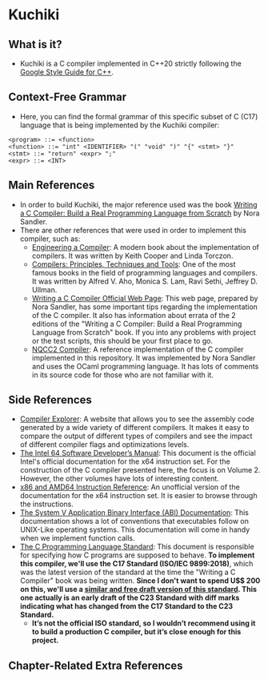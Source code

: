 # Kuchiki

## What is it?
* Kuchiki is a C compiler implemented in C++20 strictly following the [Google Style Guide for C++](https://google.github.io/styleguide/cppguide.html).


## Context-Free Grammar
* Here, you can find the formal grammar of this specific subset of C (C17) language that is being implemented by the Kuchiki compiler:
```
<program> ::= <function>
<function> ::= "int" <IDENTIFIER> "(" "void" ")" "{" <stmt> "}"
<stmt> ::= "return" <expr> ";"
<expr> ::= <INT>
```


## Main References
* In order to build Kuchiki, the major reference used was the book [Writing a C Compiler: Build a Real Programming Language from Scratch](https://www.amazon.com/Writing-Compiler-Programming-Language-Scratch/dp/1718500424) by Nora Sandler. 
* There are other references that were used in order to implement this compiler, such as:
  * [Engineering a Compiler](https://www.amazon.com/Engineering-Compiler-Keith-Cooper/dp/012088478X): A modern book about the implementation of compilers. It was written by Keith Cooper and Linda Torczon.
  * [Compilers: Principles, Techniques and Tools](https://www.amazon.com/Compilers-Principles-Techniques-Tools-2nd/dp/0321486811): One of the most famous books in the field of programming languages and compilers. It was written by Alfred V. Aho, Monica S. Lam, Ravi Sethi, Jeffrey D. Ullman.
  * [Writing a C Compiler Official Web Page](https://norasandler.com/book/): This web page, prepared by Nora Sandler, has some important tips regarding the implementation of the C compiler. It also has information about errata of the 2 editions of the "Writing a C Compiler: Build a Real Programming Language from Scratch" book. If you into any problems with project or the test scripts, this should be your first place to go.
  * [NQCC2 Compiler](https://github.com/nlsandler/nqcc2): A reference implementation of the C compiler implemented in this repository. It was implemented by Nora Sandler and uses the OCaml programming language. It has lots of comments in its source code for those who are not familiar with it.


## Side References
  * [Compiler Explorer](https://godbolt.org): A website that allows you to see the assembly code generated by a wide variety of different compilers. It makes it easy to compare the output of different types of compilers and see the impact of different compiler flags and optimizations levels.
  * [The Intel 64 Software Developer’s Manual](https://www.intel.com/content/www/us/en/developer/articles/technical/intel-sdm.html): This document is the official Intel's official documentation for the x64 instruction set. For the construction of the C compiler presented here, the focus is on Volume 2. However, the other volumes have lots of interesting content.
  * [x86 and AMD64 Instruction Reference](https://www.felixcloutier.com/x86/): An unofficial version of the documentation for the x64 instruction set. It is easier to browse through the instructions.
  * [The System V Application Binary Interface (ABI) Documentation](https://gitlab.com/x86-psABIs/x86-64-ABI): This documentation shows a lot of conventions that executables follow on UNIX-Like operating systems. This documentation will come in handy when we implement function calls.
  * [The C Programming Language Standard](https://www.iso.org/standard/74528.html): This document is responsible for specifying how C programs are supposed to behave. __To implement this compiler, we'll use the C17 Standard (ISO/IEC 9899:2018)__, which was the latest version of the standard at the time the "Writing a C Compiler" book was being written. __Since I don't want to spend U$$ 200 on this, we'll use a [similar and free draft version of this standard](https://www.open-std.org/JTC1/SC22/WG14/www/docs/n2310.pdf). This one actually is an early draft of the C23 Standard with diff marks indicating what has changed from the C17 Standard to the C23 Standard.__
    * __It’s not the official ISO standard, so I wouldn’t recommend using it to build a production C compiler, but it’s close enough for this project.__


## Chapter-Related Extra References
